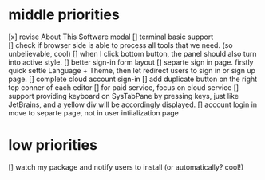 # middle priorities

[x] revise About This Software modal
[] terminal basic support  
[] check if browser side is able to process all tools that we need. (so unbelievable, cool)
[] when I click bottom button, the panel should also turn into active style.
[] better sign-in form layout
[] separte sign in page. firstly quick settle Language + Theme, then let redirect users to sign in or sign up page.
[] complete cloud account sign-in
[] add duplicate button on the right top conner of each editor
[] for paid service, focus on cloud service
[] support providing keyboard on SysTabPane by pressing keys, just like JetBrains, and a yellow div will be accordingly displayed.
[] account login in move to separte page, not in user intiialization page

# low priorities

[] watch my package and notify users to install (or automatically? cool!)
